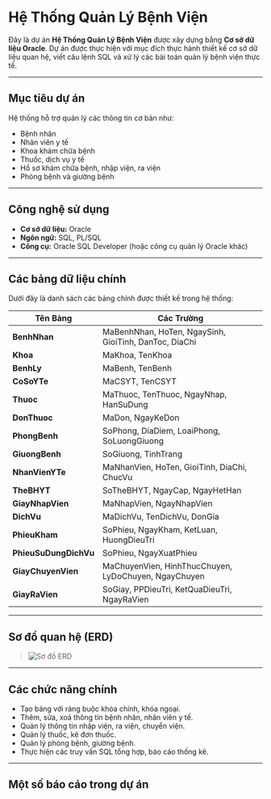 # Hệ Thống Quản Lý Bệnh Viện

Đây là dự án **Hệ Thống Quản Lý Bệnh Viện** được xây dựng bằng **Cơ sở dữ liệu Oracle**. Dự án được thực hiện với mục đích thực hành thiết kế cơ sở dữ liệu quan hệ, viết câu lệnh SQL và xử lý các bài toán quản lý bệnh viện thực tế.

---

## Mục tiêu dự án

Hệ thống hỗ trợ quản lý các thông tin cơ bản như:

- Bệnh nhân
- Nhân viên y tế
- Khoa khám chữa bệnh
- Thuốc, dịch vụ y tế
- Hồ sơ khám chữa bệnh, nhập viện, ra viện
- Phòng bệnh và giường bệnh

---

## Công nghệ sử dụng

- **Cơ sở dữ liệu:** Oracle
- **Ngôn ngữ:** SQL, PL/SQL
- **Công cụ:** Oracle SQL Developer (hoặc công cụ quản lý Oracle khác)

---

## Các bảng dữ liệu chính

Dưới đây là danh sách các bảng chính được thiết kế trong hệ thống:

| Tên Bảng | Các Trường |
|----------------|-------------------------|
| **BenhNhan** | MaBenhNhan, HoTen, NgaySinh, GioiTinh, DanToc, DiaChi |
| **Khoa** | MaKhoa, TenKhoa |
| **BenhLy** | MaBenh, TenBenh |
| **CoSoYTe** | MaCSYT, TenCSYT |
| **Thuoc** | MaThuoc, TenThuoc, NgayNhap, HanSuDung |
| **DonThuoc** | MaDon, NgayKeDon |
| **PhongBenh** | SoPhong, DiaDiem, LoaiPhong, SoLuongGiuong |
| **GiuongBenh** | SoGiuong, TinhTrang |
| **NhanVienYTe** | MaNhanVien, HoTen, GioiTinh, DiaChi, ChucVu |
| **TheBHYT** | SoTheBHYT, NgayCap, NgayHetHan |
| **GiayNhapVien** | MaNhapVien, NgayNhapVien |
| **DichVu** | MaDichVu, TenDichVu, DonGia |
| **PhieuKham** | SoPhieu, NgayKham, KetLuan, HuongDieuTri |
| **PhieuSuDungDichVu** | SoPhieu, NgayXuatPhieu |
| **GiayChuyenVien** | MaChuyenVien, HinhThucChuyen, LyDoChuyen, NgayChuyen |
| **GiayRaVien** | SoGiay, PPDieuTri, KetQuaDieuTri, NgayRaVien |

---

## Sơ đồ quan hệ (ERD)

> ![Sơ đồ ERD](path/to/ERD_image.png)

---

## Các chức năng chính

- Tạo bảng với ràng buộc khóa chính, khóa ngoại.
- Thêm, sửa, xoá thông tin bệnh nhân, nhân viên y tế.
- Quản lý thông tin nhập viện, ra viện, chuyển viện.
- Quản lý thuốc, kê đơn thuốc.
- Quản lý phòng bệnh, giường bệnh.
- Thực hiện các truy vấn SQL tổng hợp, báo cáo thống kê.

---

## Một số báo cáo trong dự án

